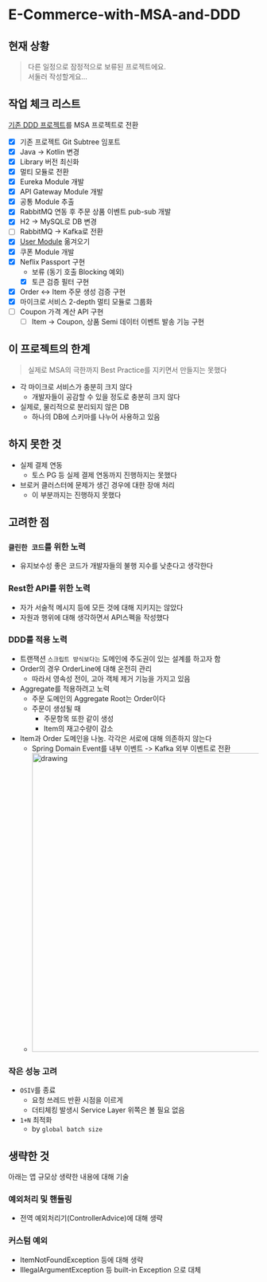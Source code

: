 # E-Commerce-with-MSA-and-DDD

## 현재 상황

> 다른 일정으로 잠정적으로 보류된 프로젝트에요.  
> 서둘러 작성할게요...

## 작업 체크 리스트

[기존 DDD 프로젝트](https://github.com/progress0407/code-review-simple-orders)를 MSA 프로젝트로 전환

- [x] 기존 프로젝트 Git Subtree 임포트
- [x] Java -> Kotlin 변경
- [x] Library 버전 최신화
- [x] 멀티 모듈로 전환
- [x] Eureka Module 개발
- [x] API Gateway Module 개발
- [x] 공통 Module 추출
- [x] RabbitMQ 연동 후 주문 상품 이벤트 pub-sub 개발
- [x] H2 -> MySQL로 DB 변경
- [ ] RabbitMQ -> Kafka로 전환
- [x] [User Module](https://github.com/progress0407/intergrated-study/tree/main/0.%20study/1.%20alone/%5BMSA%5D%20Spring%20Cloud%20MicroService/leedowon-msa-project/user-service) 옮겨오기
- [x] 쿠폰 Module 개발
- [x] Neflix Passport 구현
  - 보류 (동기 호출 Blocking 예외)
  - [x] 토큰 검증 필터 구현
- [x] Order <-> Item 주문 생성 검증 구현
- [x] 마이크로 서비스 2-depth 멀티 모듈로 그룹화
- [ ] Coupon 가격 계산 API 구현
  - [ ] Item -> Coupon, 상품 Semi 데이터 이벤트 발송 기능 구현

## 이 프로젝트의 한계

> 실제로 MSA의 극한까지 Best Practice를 지키면서 만들지는 못했다

- 각 마이크로 서비스가 충분히 크지 않다
  - 개발자들이 공감할 수 있을 정도로 충분히 크지 않다
- 실제로, 물리적으로 분리되지 않은 DB
  - 하나의 DB에 스키마를 나누어 사용하고 있음

## 하지 못한 것

- 실제 결제 연동
  - 토스 PG 등 실제 결제 연동까지 진행하지는 못했다
- 브로커 클러스터에 문제가 생긴 경우에 대한 장애 처리
  - 이 부분까지는 진행하지 못했다

## 고려한 점

### `클린한 코드`를 위한 노력

- 유지보수성 좋은 코드가 개발자들의 불행 지수를 낮춘다고 생각한다


### Rest한 API를 위한 노력

- 자가 서술적 메시지 등에 모든 것에 대해 지키지는 않았다
- 자원과 행위에 대해 생각하면서 API스펙을 작성했다

### **DDD**를 적용 노력

  - 트랜잭션 `스크립트 방식보다는` 도메인에 주도권이 있는 설계를 하고자 함
  - Order의 경우 OrderLine에 대해 온전히 관리
    - 따라서 영속성 전이, 고아 객체 제거 기능을 가지고 있음
  - Aggregate를 적용하려고 노력
    - 주문 도메인의 Aggregate Root는 Order이다
    - 주문이 생성될 때 
      - 주문항목 또한 같이 생성
      - Item의 재고수량이 감소
- Item과 Order 도메인을 나눔. 각각은 서로에 대해 의존하지 않는다
  - Spring Domain Event를 내부 이벤트 -> Kafka 외부 이벤트로 전환
  - <img src="https://user-images.githubusercontent.com/66164361/216045147-4c15d80a-ebfa-4030-85ae-f64f440e0dcd.png" alt="drawing" width="600"/>

### 작은 성능 고려

- `OSIV`를 종료
  - 요청 쓰레드 반환 시점을 이르게
  - 더티체킹 발생시 Service Layer 위쪽은 볼 필요 없음
- `1+N` 최적화
  - by `global batch size`
 
## 생략한 것

아래는 앱 규모상 생략한 내용에 대해 기술

### 예외처리 및 핸들링

- 전역 예외처리기(ControllerAdvice)에 대해 생략

### 커스텀 예외

- ItemNotFoundException 등에 대해 생략
- IllegalArgumentException 등 built-in Exception 으로 대체
